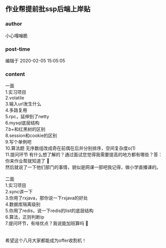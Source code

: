 ## 作业帮提前批ssp后端上岸贴
### author 
小心嘎嘣脆
### post-time 

编辑于  2020-02-05 15:05:05
### content 
<div class="post-topic-des nc-post-content">
 <div>
  一面
 </div>
 <div>
  1.实习项目
 </div>
 <div>
  2.volatile
 </div>
 <div>
  3.输入url发生什么
 </div>
 <div>
  4.多路复用
 </div>
 <div>
  5.rpc，延伸到了netty
 </div>
 <div>
  6.mysql底层结构
 </div>
 <div>
  7.b+和红黑树的区别
 </div>
 <div>
  8.session和cookie的区别
 </div>
 <div>
  9.写个单例吧
 </div>
 <div>
  10.算法题 无序数组改成奇在前偶在后并分别排序，空间复杂度o(1)
 </div>
 <div>
  11.提问环节 有什么想了解的？通过面试您觉得我需要提高的地方都有哪些？答：你来作业帮就知道了
  <span>
   🤣
  </span>
 </div>
 <div>
  <span>
   然后就说了一下他们部门的事情，貌似是网课一部吧我记得，做小学直播课的。
  </span>
 </div>
 <div>
  <br/>
 </div>
 <div>
  二面
 </div>
 <div>
  1.实习项目
 </div>
 <div>
  2.sync讲一下
 </div>
 <div>
  3.你用了rxjava，那你说一下rxjava的好处
 </div>
 <div>
  4.数据库隔离级别
 </div>
 <div>
  5.你用了redis，说一下redis的list的底层结构
 </div>
 <div>
  6.算法，正则判断ip
 </div>
 <div>
  7.提问环节，有啥优点？我说能加班算吗
  <span>
   🤣
  </span>
 </div>
 <div>
  <span>
   <br/>
  </span>
 </div>
 <div>
  <span>
   <br/>
  </span>
 </div>
 <div>
  <span>
   希望这个八月大家都能成为offer收割机！
  </span>
 </div>
</div>
